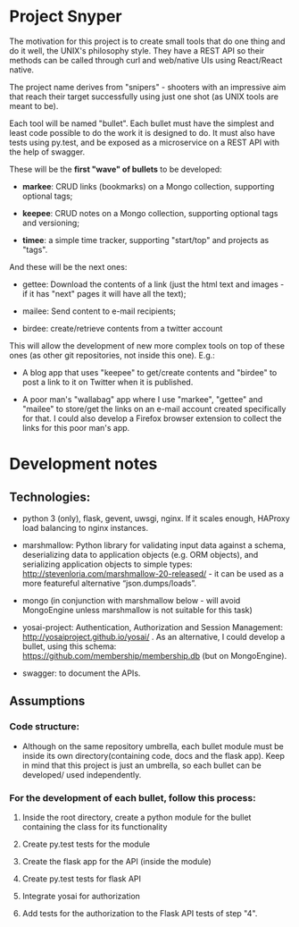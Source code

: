 # Project Snyper

The motivation for this project is to create small tools that do one thing and
do it well, the UNIX's philosophy style. They have a REST API so
their methods can be called through curl and web/native UIs using React/React 
native.

The project name derives from "snipers" - shooters with an impressive aim that
reach their target successfully using just one shot (as UNIX tools are meant to
be).

Each tool will be named "bullet". Each bullet must have the simplest and least 
code possible to do the work it is designed to do. It must also have tests 
using py.test, and be exposed as a microservice on a REST API 
with the help of swagger.  

These will be the **first "wave" of bullets** to be developed: 

- **markee**: CRUD links (bookmarks) on a Mongo collection, supporting 
optional tags;

- **keepee**: CRUD notes on a Mongo collection, supporting optional tags 
and versioning;

- **timee**: a simple time tracker, supporting "start/top" 
and projects as "tags".

And these will be the next ones:

- gettee: Download the contents of a link (just the html text and images - 
if it has "next" pages it will have all the text);

- mailee: Send content to e-mail recipients;

- birdee: create/retrieve contents from a twitter account

This will allow the development of new more complex tools on top of these ones 
(as other git repositories, not inside this one). E.g.: 

- A blog app that uses "keepee" to get/create contents and "birdee" to post a
    link to it on Twitter when it is published.

- A poor man's "wallabag" app where I use "markee", "gettee" and 
"mailee" to store/get the links on an e-mail account created specifically 
for that. I could also develop a Firefox browser extension to collect the links 
for this poor man's app.  

# Development notes

## Technologies: 

- python 3 (only), flask, gevent, uwsgi, nginx. If it scales enough, 
HAProxy load balancing to nginx instances. 

- marshmallow: Python library for validating input data against a schema,
  deserializing data to application objects (e.g. ORM objects), and serializing
application objects to simple types:
http://stevenloria.com/marshmallow-20-released/ - it can be used as a more
featureful alternative “json.dumps/loads”. 

- mongo (in conjunction with marshmallow below - will avoid MongoEngine unless
  marshmallow is not suitable for this task)

- yosai-project: Authentication, Authorization and Session Management:
  http://yosaiproject.github.io/yosai/ . As an alternative, I could develop
a bullet, using this schema: https://github.com/membership/membership.db (but
on MongoEngine). 

- swagger: to document the APIs. 


## Assumptions

### Code structure: 

- Although on the same repository umbrella, each bullet module must be 
inside its own directory(containing code, docs and the flask app). Keep in 
mind that this project is just an umbrella, so each bullet can be developed/
used independently. 
 

### For the development of each bullet, follow this process: 

1) Inside the root directory, create a python module for the bullet 
containing the class for its functionality

2) Create py.test tests for the module

3) Create the flask app for the API (inside the module)
 
4) Create py.test tests for flask API

5) Integrate yosai for authorization

6) Add tests for the authorization to the Flask API tests of step "4".
